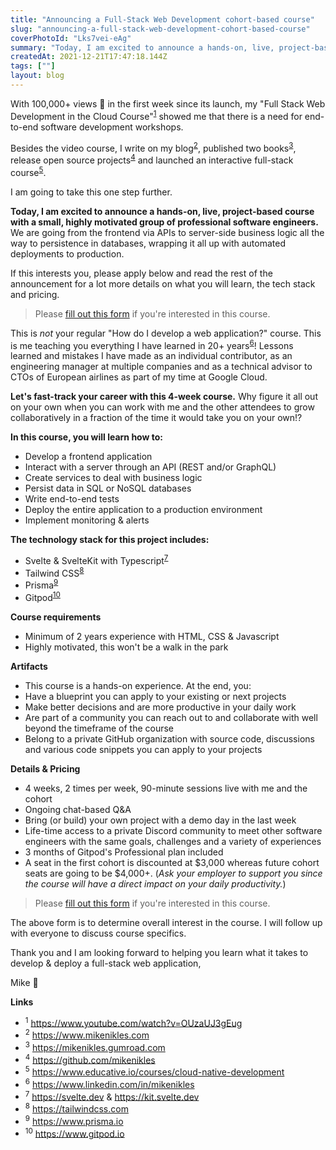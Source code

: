 ```yaml
---
title: "Announcing a Full-Stack Web Development cohort-based course"
slug: "announcing-a-full-stack-web-development-cohort-based-course"
coverPhotoId: "Lks7vei-eAg"
summary: "Today, I am excited to announce a hands-on, live, project-based course with a small, highly motivated group of professional software engineers."
createdAt: 2021-12-21T17:47:18.144Z
tags: [""]
layout: blog
---
```


<script>
  export let data;
  const assetsBasePath = `/blog/${data.slug}`;
</script>

<!-- Photo by [Charles Deluvio](https://unsplash.com/@charlesdeluvio?utm_source=unsplash&utm_medium=referral&utm_content=creditCopyText) on [Unsplash](https://unsplash.com/s/photos/course?utm_source=unsplash&utm_medium=referral&utm_content=creditCopyText) -->

With 100,000+ views 🎉 in the first week since its launch, my "Full Stack Web Development in the Cloud Course"<sup><a href="/blog/{slug}#link-1">1</a></sup> showed me that there is a need for end-to-end software development workshops.

Besides the video course, I write on my blog<sup><a href="/blog/{slug}#link-2">2</a></sup>, published two books<sup><a href="/blog/{slug}#link-3">3</a></sup>, release open source projects<sup><a href="/blog/{slug}#link-4">4</a></sup> and launched an interactive full-stack course<sup><a href="/blog/{slug}#link-5">5</a></sup>.

I am going to take this one step further.  

**Today, I am excited to announce a hands-on, live, project-based course with a small, highly motivated group of professional software engineers.** We are going from the frontend via APIs to server-side business logic all the way to persistence in databases, wrapping it all up with automated deployments to production.

If this interests you, please apply below and read the rest of the announcement for a lot more details on what you will learn, the tech stack and pricing.

> Please <a href="https://522jmrzdfht.typeform.com/to/dd8grv5v" target="_blank">fill out this form</a> if you're interested in this course.

This is _not_ your regular "How do I develop a web application?" course. This is me teaching you everything I have learned in 20+ years<sup><a href="/blog/{slug}#link-6">6</a></sup>! Lessons learned and mistakes I have made as an individual contributor, as an engineering manager at multiple companies and as a technical advisor to CTOs of European airlines as part of my time at Google Cloud.

**Let's fast-track your career with this 4-week course.** Why figure it all out on your own when you can work with me and the other attendees to grow collaboratively in a fraction of the time it would take you on your own!?

**In this course, you will learn how to:**
* Develop a frontend application
* Interact with a server through an API (REST and/or GraphQL)
* Create services to deal with business logic
* Persist data in SQL or NoSQL databases
* Write end-to-end tests
* Deploy the entire application to a production environment
* Implement monitoring & alerts

**The technology stack for this project includes:**
* Svelte & SvelteKit with Typescript<sup><a href="/blog/{slug}#link-7">7</a></sup>
* Tailwind CSS<sup><a href="/blog/{slug}#link-8">8</a></sup>
* Prisma<sup><a href="/blog/{slug}#link-9">9</a></sup>
* Gitpod<sup><a href="/blog/{slug}#link-10">10</a></sup>

**Course requirements**
* Minimum of 2 years experience with HTML, CSS & Javascript
* Highly motivated, this won't be a walk in the park

**Artifacts**
* This course is a hands-on experience. At the end, you:
* Have a blueprint you can apply to your existing or next projects
* Make better decisions and are more productive in your daily work
* Are part of a community you can reach out to and collaborate with well beyond the timeframe of the course
* Belong to a private GitHub organization with source code, discussions and various code snippets you can apply to your projects

**Details & Pricing**
* 4 weeks, 2 times per week, 90-minute sessions live with me and the cohort
* Ongoing chat-based Q&A
* Bring (or build) your own project with a demo day in the last week
* Life-time access to a private Discord community to meet other software engineers with the same goals, challenges and a variety of experiences
* 3 months of Gitpod's Professional plan included
* A seat in the first cohort is discounted at $3,000 whereas future cohort seats are going to be $4,000+. (_Ask your employer to support you since the course will have a direct impact on your daily productivity._)

> Please <a href="https://522jmrzdfht.typeform.com/to/dd8grv5v" target="_blank">fill out this form</a> if you're interested in this course.

The above form is to determine overall interest in the course. I will follow up with everyone to discuss course specifics.

Thank you and I am looking forward to helping you learn what it takes to develop & deploy a full-stack web application,

Mike 👋

**Links**

* <sup>1</sup> <a id="link-1" href="https://www.youtube.com/watch?v=OUzaUJ3gEug" target="_blank">https://www.youtube.com/watch?v=OUzaUJ3gEug</a>
* <sup>2</sup> <a id ="link-2" href="https://www.mikenikles.com" target="_blank">https://www.mikenikles.com</a>
* <sup>3</sup> <a id ="link-3" href="https://mikenikles.gumroad.com" target="_blank">https://mikenikles.gumroad.com</a>
* <sup>4</sup> <a id ="link-4" href="https://github.com/mikenikles" target="_blank">https://github.com/mikenikles</a>
* <sup>5</sup> <a id ="link-5" href="https://www.educative.io/courses/cloud-native-development" target="_blank">https://www.educative.io/courses/cloud-native-development</a>
* <sup>6</sup> <a id ="link-6" href="https://www.linkedin.com/in/mikenikles" target="_blank">https://www.linkedin.com/in/mikenikles</a>
* <sup>7</sup> <a id ="link-7" href="https://svelte.dev" target="_blank">https://svelte.dev</a> & <a href="https://kit.svelte.dev" target="_blank">https://kit.svelte.dev</a>
* <sup>8</sup> <a id ="link-8" href="https://tailwindcss.com" target="_blank">https://tailwindcss.com</a>
* <sup>9</sup> <a id ="link-9" href="https://www.prisma.io" target="_blank">https://www.prisma.io</a>
* <sup>10</sup> <a id ="link-10" href="https://www.gitpod.io" target="_blank">https://www.gitpod.io</a>
